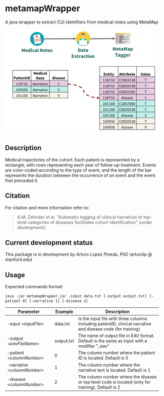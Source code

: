 # metamapWrapper

A java wrapper to extract CUI identifiers from medical notes using MetaMap

![GitHub Logo](/metamapWrapper.png)

## Description
Medical trajectories of the cohort: Each patient is represented by a rectangle, with rows representing each year of follow-up treatment. Events are color-coded according to the type of event, and the length of the bar represents the duration between the occurrence of an event and the event that preceded it.

## Citation
For citation and more information refer to:

>A.M. Zehnder et al. "Automatic tagging of clinical narratives to top-level categories of diseases facilitates cohort identification" (under development).


## Current development status
This package is in development by Arturo Lopez Pineda, PhD (arturolp @ stanford.edu)


## Usage

Expected commands format: 
```
java -jar metamapWrapper.jar -input data.txt [-output output.txt] [-patient 0] [-narrative 1] [-disease 2]
```

|Parameter|Example|Description|
|-------------|-------------|-------------|
| -input *\<inputFile>* | data.txt | Is the input file with three columns including patientID, clinical narrative and disease code (for training)|
| -output *\<eavFileName>* | output.txt | The name of output file in EAV format. Default is the same as input with a modifier "_eav" |
| -patient *\<columnNumber>* | 0 | The column number where the patient ID is located. Default is 0|
| -narrative *\<columnNumber>* | 1 | The column number where the narrative text is located. Default is 1 |
| -disease *\<columnNumber>* | 2 | The column number where the disease or top level code is located (only for training). Default is 2 |
